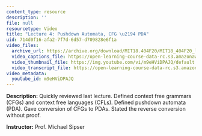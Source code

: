 ```yaml
---
content_type: resource
description: ''
file: null
resourcetype: Video
title: "Lecture 4: Pushdown Automata, CFG \u2194 PDA"
uid: 714d0f16-afa2-7f7d-6d57-d709828e6f1a
video_files:
  archive_url: https://archive.org/download/MIT18.404F20/MIT18_404F20_lec04_300k.mp4
  video_captions_file: https://open-learning-course-data-rc.s3.amazonaws.com/18-404j-theory-of-computation-fall-2020/682fdf8f90ef5277a8d77fef9548c8bb_m9eHViDPAJQ.vtt
  video_thumbnail_file: https://img.youtube.com/vi/m9eHViDPAJQ/default.jpg
  video_transcript_file: https://open-learning-course-data-rc.s3.amazonaws.com/18-404j-theory-of-computation-fall-2020/4971cfaeab8290eb2539668bfa3287d7_m9eHViDPAJQ.pdf
video_metadata:
  youtube_id: m9eHViDPAJQ
---
```


**Description:** Quickly reviewed last lecture. Defined context free grammars (CFGs) and context free languages (CFLs). Defined pushdown automata (PDA). Gave conversion of CFGs to PDAs. Stated the reverse conversion without proof.

**Instructor:** Prof. Michael Sipser